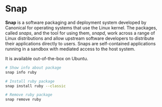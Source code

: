 # Snap

**Snap** is a software packaging and deployment system developed by Canonical for operating systems that use the Linux kernel. 
The packages, called *snaps*, and the tool for using them, *snapd*, work across a range of Linux distributions
and allow upstream software developers to distribute their applications directly to users. 
Snaps are self-contained applications running in a sandbox with mediated access to the host system.

It is available out-of-the-box on Ubuntu.

```bash
# Show info about package
snap info ruby

# Install ruby package
snap install ruby --classic

# Remove ruby package
snap remove ruby
```
